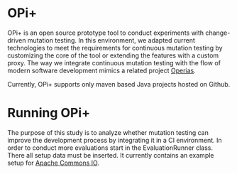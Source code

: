 OPi+
=======

OPi+ is an open source prototype tool to conduct experiments with change-driven mutation testing. In this environment, we adapted current technologies to meet the requirements for continuous mutation testing by customizing the core of the tool or extending the features with a custom proxy. The way we integrate continuous mutation testing with the flow of modern software development mimics a related project [Operias](https://github.com/SERG-Delft/operias).

Currently, OPi+ supports only maven based Java projects hosted on Github.


Running OPi+
=======

The purpose of this study is to analyze whether mutation testing can improve the development process by integrating it in a CI environment. In order to conduct more evaluations start in the EvaluationRunner class. There all setup data must be inserted. It currently contains an example setup for [Apache Commons IO](https://github.com/apache/commons-io).

